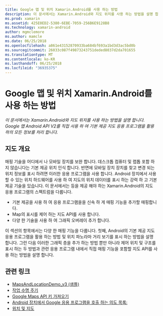 ```yaml
---
title: Google 맵 및 위치 Xamarin.Android를 사용 하는 방법
description: 이 문서에서는 Xamarin.Android와 지도 위치를 사용 하는 방법을 설명 합니다. Google 맵 Android API V2를 직접 사용 하 여 기본 제공 지도 응용 프로그램을 활용 하의 모든 정보를 처리 합니다.
ms.prod: xamarin
ms.assetid: 425E0ED2-5380-6EBE-7059-256B6E9128B8
ms.technology: xamarin-android
author: mgmclemore
ms.author: mamcle
ms.date: 06/25/2018
ms.openlocfilehash: a861e43152870933ba684bf693a1bd3d3ac5bd0b
ms.sourcegitcommit: 26033c087f49873243751deded8037d2da701655
ms.translationtype: MT
ms.contentlocale: ko-KR
ms.lasthandoff: 06/25/2018
ms.locfileid: "36935375"
---
```

# <a name="how-to-use-google-maps-and-location-with-xamarinandroid"></a>Google 맵 및 위치 Xamarin.Android를 사용 하는 방법

_이 문서에서는 Xamarin.Android와 지도 위치를 사용 하는 방법을 설명 합니다. Google 맵 Android API V2를 직접 사용 하 여 기본 제공 지도 응용 프로그램을 활용 하의 모든 정보를 처리 합니다._

## <a name="maps-overview"></a>지도 개요

매핑 기술을 어디에서 나 모바일 장치를 보완 합니다. 데스크톱 컴퓨터 및 랩톱 포함 하지 않습니다는 기본 제공 위치 인식 합니다. 반면에 모바일 장치 장치를 찾고 변경 되는 위치 정보를 표시 하려면 이러한 응용 프로그램을 사용 합니다. Android 장치에서 사용할 수 있는 위치 하드웨어를 사용 하 여 지도의 위치 데이터를 표시 하는 강력 하 고 기본 제공 기술을 있습니다. 이 문서에서는 등을 제공 해야 하는 Xamarin.Android의 지도 응용 프로그램의 스펙트럼을 다룹니다. 

-  기본 제공을 사용 하 여 응용 프로그램을을 신속 하 게 매핑 기능을 추가할 매핑합니다.
-  Map의 표시를 제어 하는 지도 API를 사용 합니다.
-  다양 한 기술을 사용 하 여 그래픽 오버레이 추가 합니다.

이 섹션의 항목에서는 다양 한 매핑 기능을 다룹니다.
첫째, Android의 기본 제공 지도 응용 프로그램을 활용 하는 방법 및 위치 파노라마 거리 보기를 표시 하는 방법을 설명 합니다. 그런 다음 이러한 그래픽 층을 추가 하는 방법 뿐만 아니라 제어 위치 및 구조를 표시 하는 두 방법과 관련 응용 프로그램 내에서 직접 매핑 기능을 포함할 지도 API를 사용 하는 방법을 설명 합니다.


## <a name="related-links"></a>관련 링크

- [MapsAndLocationDemo_v3 (샘플)](https://developer.xamarin.com/samples/monodroid/MapsAndLocationDemo_v3/)
- [작업 수명 주기](~/android/app-fundamentals/activity-lifecycle/index.md)
- [Google Maps API 키 가져오기](~/android/platform/maps-and-location/maps/obtaining-a-google-maps-api-key.md)
- [Android 장치에서 Google 응용 프로그램을 호출 하는 의도 목록:](http://developer.android.com/guide/appendix/g-app-intents.html)
- [위치 및 지도](http://developer.android.com/guide/topics/location/index.html)

